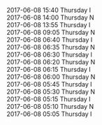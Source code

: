 2017-06-08 15:40 Thursday  I  
2017-06-08 14:00 Thursday  N  
2017-06-08 13:55 Thursday  I  
2017-06-08 09:05 Thursday  N  
2017-06-08 06:40 Thursday  I  
2017-06-08 06:35 Thursday  N  
2017-06-08 06:30 Thursday  I  
2017-06-08 06:20 Thursday  N  
2017-06-08 06:15 Thursday  I  
2017-06-08 06:00 Thursday  N  
2017-06-08 05:45 Thursday  I  
2017-06-08 05:30 Thursday  N  
2017-06-08 05:15 Thursday  I  
2017-06-08 05:10 Thursday  N  
2017-06-08 05:05 Thursday  I  
